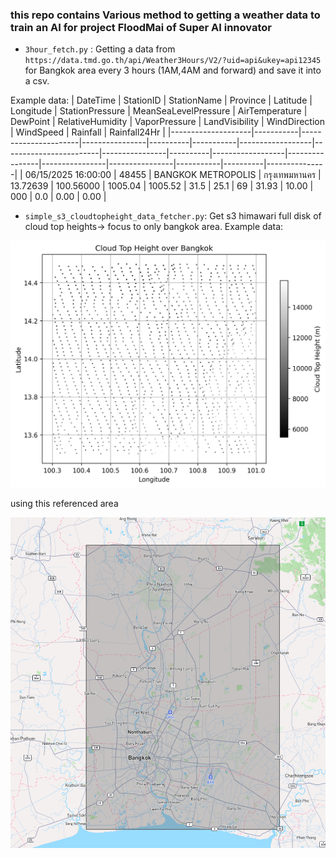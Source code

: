 ### **this repo contains Various method to getting a weather data to train an AI for project FloodMai of Super AI innovator**


- `3hour_fetch.py` : Getting a data from `https://data.tmd.go.th/api/Weather3Hours/V2/?uid=api&ukey=api12345` for Bangkok area every 3 hours (1AM,4AM and forward) and save it into a csv.

Example data:
| DateTime           | StationID | StationName         | Province       | Latitude | Longitude | StationPressure | MeanSeaLevelPressure | AirTemperature | DewPoint | RelativeHumidity | VaporPressure | LandVisibility | WindDirection | WindSpeed | Rainfall | Rainfall24Hr |
|--------------------|-----------|----------------------|----------------|----------|-----------|------------------|------------------------|----------------|----------|------------------|----------------|----------------|----------------|-----------|----------|---------------|
| 06/15/2025 16:00:00 | 48455     | BANGKOK METROPOLIS  | กรุงเทพมหานคร | 13.72639 | 100.56000 | 1005.04          | 1005.52                | 31.5           | 25.1     | 69               | 31.93          | 10.00          | 000            | 0.0       | 0.00     | 0.00          |


- `simple_s3_cloudtopheight_data_fetcher.py`: Get s3 himawari full disk of cloud top heights-> focus to only bangkok area.
Example data:

![cloud_top_example](himawari/Bangkok.png)

using this referenced area

![ref_are](himawari/reference_coords.png)